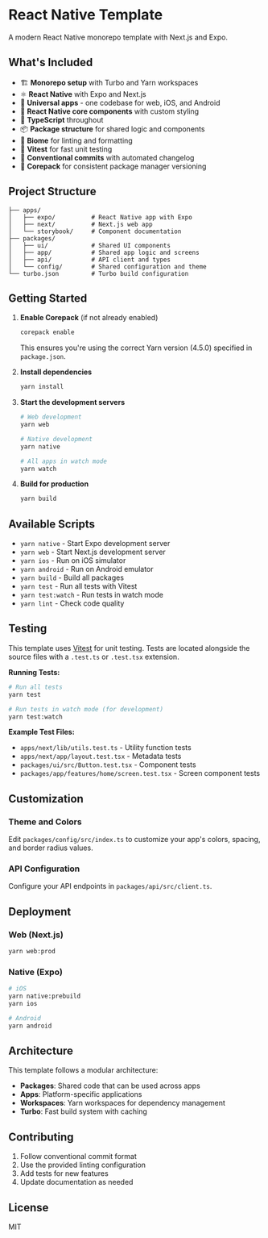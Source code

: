 # React Native Template

A modern React Native monorepo template with Next.js and Expo.

## What's Included

- 🏗️ **Monorepo setup** with Turbo and Yarn workspaces
- ⚛️ **React Native** with Expo and Next.js
- 📱 **Universal apps** - one codebase for web, iOS, and Android
- 🎨 **React Native core components** with custom styling
- 🔧 **TypeScript** throughout
- 📦 **Package structure** for shared logic and components
- 🎯 **Biome** for linting and formatting
- 🧪 **Vitest** for fast unit testing
- 🔨 **Conventional commits** with automated changelog
- 🚀 **Corepack** for consistent package manager versioning

## Project Structure

```
├── apps/
│   ├── expo/          # React Native app with Expo
│   ├── next/          # Next.js web app
│   └── storybook/     # Component documentation
├── packages/
│   ├── ui/            # Shared UI components
│   ├── app/           # Shared app logic and screens
│   ├── api/           # API client and types
│   └── config/        # Shared configuration and theme
└── turbo.json         # Turbo build configuration
```

## Getting Started

1. **Enable Corepack** (if not already enabled)
   ```bash
   corepack enable
   ```
   This ensures you're using the correct Yarn version (4.5.0) specified in `package.json`.

2. **Install dependencies**
   ```bash
   yarn install
   ```

3. **Start the development servers**
   ```bash
   # Web development
   yarn web

   # Native development
   yarn native

   # All apps in watch mode
   yarn watch
   ```

4. **Build for production**
   ```bash
   yarn build
   ```

## Available Scripts

- `yarn native` - Start Expo development server
- `yarn web` - Start Next.js development server
- `yarn ios` - Run on iOS simulator
- `yarn android` - Run on Android emulator
- `yarn build` - Build all packages
- `yarn test` - Run all tests with Vitest
- `yarn test:watch` - Run tests in watch mode
- `yarn lint` - Check code quality

## Testing

This template uses [Vitest](https://vitest.dev/) for unit testing. Tests are located alongside the source files with a `.test.ts` or `.test.tsx` extension.

**Running Tests:**
```bash
# Run all tests
yarn test

# Run tests in watch mode (for development)
yarn test:watch
```

**Example Test Files:**
- `apps/next/lib/utils.test.ts` - Utility function tests
- `apps/next/app/layout.test.tsx` - Metadata tests
- `packages/ui/src/Button.test.tsx` - Component tests
- `packages/app/features/home/screen.test.tsx` - Screen component tests

## Customization

### Theme and Colors

Edit `packages/config/src/index.ts` to customize your app's colors, spacing, and border radius values.

### API Configuration

Configure your API endpoints in `packages/api/src/client.ts`.

## Deployment

### Web (Next.js)

```bash
yarn web:prod
```

### Native (Expo)

```bash
# iOS
yarn native:prebuild
yarn ios

# Android
yarn android
```

## Architecture

This template follows a modular architecture:

- **Packages**: Shared code that can be used across apps
- **Apps**: Platform-specific applications
- **Workspaces**: Yarn workspaces for dependency management
- **Turbo**: Fast build system with caching

## Contributing

1. Follow conventional commit format
2. Use the provided linting configuration
3. Add tests for new features
4. Update documentation as needed

## License

MIT
